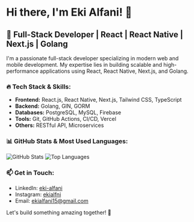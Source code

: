 # Hi there, I'm Eki Alfani! 👋

## 🚀 Full-Stack Developer | React | React Native | Next.js | Golang

I'm a passionate full-stack developer specializing in modern web and mobile development. My expertise lies in building scalable and high-performance applications using React, React Native, Next.js, and Golang.

### 🔥 Tech Stack & Skills:
- **Frontend:** React.js, React Native, Next.js, Tailwind CSS, TypeScript
- **Backend:** Golang, GIN, GORM
- **Databases:** PostgreSQL, MySQL, Firebase
- **Tools:** Git, GitHub Actions, CI/CD, Vercel
- **Others:** RESTful API, Microservices

### 📊 GitHub Stats & Most Used Languages:
![GitHub Stats](https://github-readme-stats.vercel.app/api?username=ekialfani&show_icons=true&theme=radical)
![Top Languages](https://github-readme-stats.vercel.app/api/top-langs/?username=ekialfani&layout=compact&theme=radical)

### 📫 Get in Touch:
- LinkedIn: [eki-alfani](https://www.linkedin.com/in/eki-alfani/)
- Instagram: [ekialfni](https://www.instagram.com/ekialfni/)
- Email: ekialfani15@gmail.com

Let's build something amazing together! 🚀
